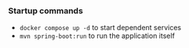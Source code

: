 ### Startup commands

* `docker compose up -d` to start dependent services
* `mvn spring-boot:run` to run the application itself